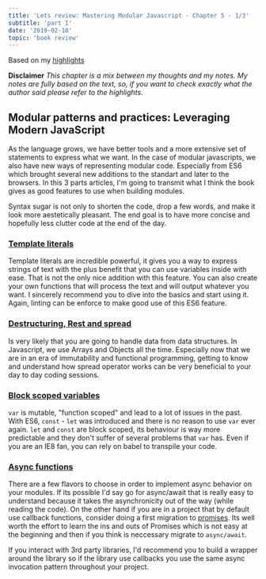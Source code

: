 ```yaml
---
title: 'Lets review: Mastering Modular Javascript - Chapter 5 - 1/3'
subtitle: 'part I'
date: '2019-02-18'
topic: 'book review'
---
```


Based on my [highlights](https://github.com/neomaxzero/m-quickreview/blob/master/mastering-modular-js/chapter-05.md)

**Disclaimer**
_This chapter is a mix between my thoughts and my notes.
My notes are fully based on the text, so, if you want to check exactly what the author said please refer to the highlights._

## Modular patterns and practices: Leveraging Modern JavaScript

As the language grows, we have better tools and a more extensive set of statements to express what we want. In the case of modular javascripts, we also have new ways of representing modular code. Especially from ES6 which brought several new additions to the standart and later to the browsers. In this 3 parts articles, I'm going to transmit what I think the book gives as good features to use when building modules.

Syntax sugar is not only to shorten the code, drop a few words, and make it look more aestetically pleasant. The end goal is to have more concise and hopefully less clutter code at the end of the day.

### [Template literals](https://developer.mozilla.org/es/docs/Web/JavaScript/Referencia/template_strings)

Template literals are incredible powerful, it gives you a way to express strings of text with the plus benefit that you can use variables inside with ease. That is not the only nice addition with this feature. You can also create your own functions that will process the text and will output whatever you want. I sincerely recommend you to dive into the basics and start using it. Again, linting can be enforce to make good use of this ES6 feature.

### [Destructuring, Rest and spread](https://developer.mozilla.org/es/docs/Web/JavaScript/Referencia/Operadores/Destructuring_assignment)

Is very likely that you are going to handle data from data structures. In Javascript, we use Arrays and Objects all the time. Especially now that we are in an era of immutability and functional programming, getting to know and understand how spread operator works can be very beneficial to your day to day coding sessions.

### [Block scoped variables](https://developer.mozilla.org/en-US/docs/Web/JavaScript/Reference/Statements/let)

`var` is mutable, "function scoped" and lead to a lot of issues in the past. With ES6, `const` - `let` was introduced and there is no reason to use `var` ever again. `let` and `const` are block scoped, its behaviour is way more predictable and they don't suffer of several problems that `var` has. Even if you are an IE8 fan, you can rely on babel to transpile your code.

### [Async functions](https://developer.mozilla.org/en-US/docs/Web/JavaScript/Reference/Operators/await)

There are a few flavors to choose in order to implement async behavior on your modules. If its possible I'd say go for async/await that is really easy to understand because it takes the asynchronicity out of the way (while reading the code). On the other hand if you are in a project that by default use callback functions, consider doing a first migration to [promises](https://developer.mozilla.org/en-US/docs/Web/JavaScript/Guide/Using_promises). Its well worth the effort to learn the ins and outs of Promises which is not easy at the beginning and then if you think is neccessary migrate to `async/await`.

If you interact with 3rd party libraries, I'd recommend you to build a wrapper around the library so if the library use callbacks you use the same async invocation pattern throughout your project.
